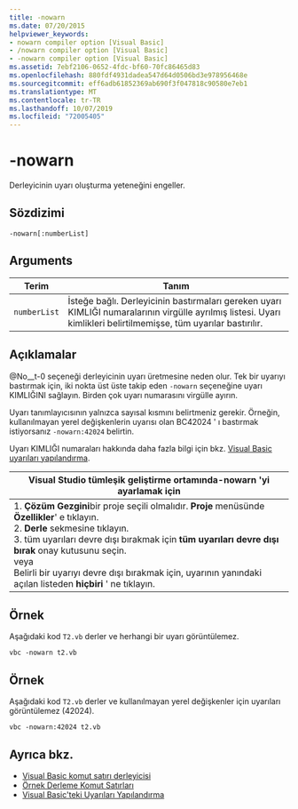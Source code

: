 ```yaml
---
title: -nowarn
ms.date: 07/20/2015
helpviewer_keywords:
- nowarn compiler option [Visual Basic]
- /nowarn compiler option [Visual Basic]
- -nowarn compiler option [Visual Basic]
ms.assetid: 7ebf2106-0652-4fdc-bf60-70fc86465d83
ms.openlocfilehash: 880fdf4931dadea547d64d0506bd3e978956468e
ms.sourcegitcommit: eff6adb61852369ab690f3f047818c90580e7eb1
ms.translationtype: MT
ms.contentlocale: tr-TR
ms.lasthandoff: 10/07/2019
ms.locfileid: "72005405"
---
```

# <a name="-nowarn"></a>-nowarn
Derleyicinin uyarı oluşturma yeteneğini engeller.  
  
## <a name="syntax"></a>Sözdizimi  
  
```console  
-nowarn[:numberList]  
```  
  
## <a name="arguments"></a>Arguments  
  
|Terim|Tanım|  
|---|---|  
|`numberList`|İsteğe bağlı. Derleyicinin bastırmaları gereken uyarı KIMLIĞI numaralarının virgülle ayrılmış listesi. Uyarı kimlikleri belirtilmemişse, tüm uyarılar bastırılır.|  
  
## <a name="remarks"></a>Açıklamalar  
 @No__t-0 seçeneği derleyicinin uyarı üretmesine neden olur. Tek bir uyarıyı bastırmak için, iki nokta üst üste takip eden `-nowarn` seçeneğine uyarı KIMLIĞINI sağlayın. Birden çok uyarı numarasını virgülle ayırın.  
  
 Uyarı tanımlayıcısının yalnızca sayısal kısmını belirtmeniz gerekir. Örneğin, kullanılmayan yerel değişkenlerin uyarısı olan BC42024 ' ı bastırmak istiyorsanız `-nowarn:42024` belirtin.  
  
 Uyarı KIMLIĞI numaraları hakkında daha fazla bilgi için bkz. [Visual Basic uyarıları yapılandırma](/visualstudio/ide/configuring-warnings-in-visual-basic).  
  
|Visual Studio tümleşik geliştirme ortamında-nowarn 'yi ayarlamak için|  
|---|  
|1. **Çözüm Gezgini**bir proje seçili olmalıdır. **Proje** menüsünde **Özellikler**' e tıklayın. <br />2. **Derle** sekmesine tıklayın.<br />3. tüm uyarıları devre dışı bırakmak için **tüm uyarıları devre dışı bırak** onay kutusunu seçin.<br />     veya<br />     Belirli bir uyarıyı devre dışı bırakmak için, uyarının yanındaki açılan listeden **hiçbiri** ' ne tıklayın.|  
  
## <a name="example"></a>Örnek  
 Aşağıdaki kod `T2.vb` derler ve herhangi bir uyarı görüntülemez.  
  
```console
vbc -nowarn t2.vb  
```  
  
## <a name="example"></a>Örnek  
 Aşağıdaki kod `T2.vb` derler ve kullanılmayan yerel değişkenler için uyarıları görüntülemez (42024).  
  
```console
vbc -nowarn:42024 t2.vb  
```  
  
## <a name="see-also"></a>Ayrıca bkz.

- [Visual Basic komut satırı derleyicisi](../../../visual-basic/reference/command-line-compiler/index.md)
- [Örnek Derleme Komut Satırları](../../../visual-basic/reference/command-line-compiler/sample-compilation-command-lines.md)
- [Visual Basic'teki Uyarıları Yapılandırma](/visualstudio/ide/configuring-warnings-in-visual-basic)
